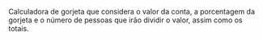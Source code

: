 Calculadora de gorjeta que considera o valor da conta, a porcentagem da gorjeta e o número de pessoas que irão dividir o valor, assim como os totais. 
